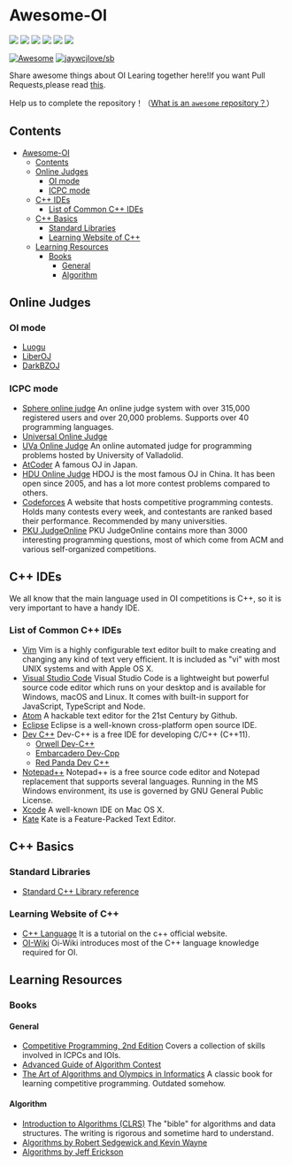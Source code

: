 # Awesome-OI

<img src="https://img.shields.io/github/issues/awesome-OI/awesome-OI?color=green">  <img src="https://img.shields.io/github/stars/awesome-OI/awesome-OI?color=yellow">  <img src="https://img.shields.io/github/forks/awesome-OI/awesome-OI?color=orange">  <img src="https://img.shields.io/github/license/awesome-OI/awesome-OI?color=ff69b4">   <img src="https://img.shields.io/github/search/awesome-OI/awesome-OI/main?color=blue">  <img src="https://img.shields.io/github/languages/code-size/awesome-OI/awesome-OI?color=critical">

[![Awesome](https://awesome.re/badge.svg)](https://awesome.re)
[![jaywcjlove/sb](https://jaywcjlove.github.io/sb/lang/chinese.svg)](README-cn.md)


Share awesome things about OI Learing together here!If you want Pull Requests,please read [this](https://github.com/awesome-OI/awesome-OI/blob/master/Pull%20request%20template.md).

Help us to complete the repository！（[What is an `awesome` repository？](https://awesome.re)）

## Contents

- [Awesome-OI](#awesome-oi)
  - [Contents](#contents)
  - [Online Judges](#online-judges)
    - [OI mode](#oi-mode)
    - [ICPC mode](#icpc-mode)
  - [C++ IDEs](#c-ides)
    - [List of Common C++ IDEs](#list-of-common-c-ides)
  - [C++ Basics](#c-basics)
    - [Standard Libraries](#standard-libraries)
    - [Learning Website of C++](#learning-website-of-c)
  - [Learning Resources](#learning-resources)
    - [Books](#books)
      - [General](#general)
      - [Algorithm](#algorithm)

## Online Judges

### OI mode

- [Luogu](https://www.luogu.com.cn)
- [LiberOJ](https://loj.ac)
- [DarkBZOJ](https://darkbzoj.tk/)

### ICPC mode
- [Sphere online judge](https://www.spoj.com) An online judge system with over 315,000 registered users and over 20,000 problems. Supports over 40 programming languages.
- [Universal Online Judge](https://uoj.ac)
- [UVa Online Judge](https://onlinejudge.org) An online automated judge for programming problems hosted by University of Valladolid.
- [AtCoder](https://atcoder.jp) A famous OJ in Japan.
- [HDU Online Judge](http://acm.hdu.edu.cn) HDOJ is the most famous OJ in China. It has been open since 2005, and has a lot more contest problems compared to others.
- [Codeforces](https://codeforces.com/) A website that hosts competitive programming contests. Holds many contests every week, and contestants are ranked based their performance. Recommended by many universities.
- [PKU JudgeOnline](http://poj.org/) PKU JudgeOnline contains more than 3000 interesting programming questions, most of which come from ACM and various self-organized competitions.

## C++ IDEs

We all know that the main language used in OI competitions is C++, so it is very important to have a handy IDE.

### List of Common C++ IDEs

- [Vim](https://www.vim.org/) Vim is a highly configurable text editor built to make creating and changing any kind of text very efficient. It is included as "vi" with most UNIX systems and with Apple OS X.
- [Visual Studio Code](https://code.visualstudio.com/) Visual Studio Code is a lightweight but powerful source code editor which runs on your desktop and is available for Windows, macOS and Linux. It comes with built-in support for JavaScript, TypeScript and Node.
- [Atom](https://atom.io/) A hackable text editor for the 21st Century by Github.
- [Eclipse](https://www.eclipse.org/downloads/) Eclipse is a well-known cross-platform open source IDE.
- [Dev C++](https://en.wikipedia.org/wiki/Dev-C%2B%2B) Dev-C++ is a free IDE for developing C/C++ (C++11).
  - [Orwell Dev-C++](https://orwelldevcpp.blogspot.com/)
  - [Embarcadero Dev-Cpp](https://github.com/Embarcadero/Dev-Cpp)
  - [Red Panda Dev C++](https://github.com/royqh1979/Dev-Cpp)
- [Notepad++](https://notepad-plus-plus.org/) Notepad++ is a free source code editor and Notepad replacement that supports several languages. Running in the MS Windows environment, its use is governed by GNU General Public License.
- [Xcode](https://apps.apple.com/cn/app/xcode/id497799835?mt=12) A well-known IDE on Mac OS X.
- [Kate](https://kate-editor.org/) Kate is a Feature-Packed Text Editor.

## C++ Basics

### Standard Libraries

- [Standard C++ Library reference](http://www.cplusplus.com/reference/)

### Learning Website of C++

- [C++ Language](http://www.cplusplus.com/doc/tutorial/) It is a tutorial on the c++ official website.
- [OI-Wiki](https://oi-wiki.org/lang/) Oi-Wiki introduces most of the C++ language knowledge required for OI.

## Learning Resources
### Books
#### General
- [Competitive Programming, 2nd Edition](https://cpbook.net) Covers a collection of skills involved in ICPCs and IOIs.
- [Advanced Guide of Algorithm Contest](https://book.douban.com/subject/30136932/)
- [The Art of Algorithms and Olympics in Informatics](https://book.douban.com/subject/1154204/) A classic book for learning competitive programming. Outdated somehow.

#### Algorithm
- [Introduction to Algorithms (CLRS)](https://mitpress.mit.edu/books/introduction-algorithms) The "bible" for algorithms and data structures. The writing is rigorous and sometime hard to understand.
- [Algorithms by Robert Sedgewick and Kevin Wayne](https://www.amazon.com/Algorithms-4th-Robert-Sedgewick/dp/032157351X)
- [Algorithms by Jeff Erickson](https://jeffe.cs.illinois.edu/teaching/algorithms/)
